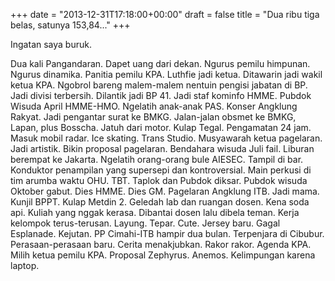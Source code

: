 +++
date = "2013-12-31T17:18:00+00:00"
draft = false
title = "Dua ribu tiga belas, satunya 153,84..."
+++
<p>Ingatan saya buruk.</p>
<p>Dua kali Pangandaran. Dapet uang dari dekan. Ngurus pemilu himpunan. Ngurus dinamika. Panitia pemilu KPA. Luthfie jadi ketua. Ditawarin jadi wakil ketua KPA. Ngobrol bareng malem-malem nentuin pengisi jabatan di BP. Jadi divisi terbersih. Dilantik jadi BP 41. Jadi staf kominfo HMME. Pubdok Wisuda April HMME-HMO. Ngelatih anak-anak PAS. Konser Angklung Rakyat. Jadi pengantar surat ke BMKG. Jalan-jalan obsmet ke BMKG, Lapan, plus Bosscha. Jatuh dari motor. Kulap Tegal. Pengamatan 24 jam. Masuk mobil radar. Ice skating. Trans Studio. Musyawarah ketua pagelaran. Jadi artistik. Bikin proposal pagelaran. Bendahara wisuda Juli fail. Liburan berempat ke Jakarta. Ngelatih orang-orang bule AIESEC. Tampil di bar. Konduktor penampilan yang supersepi dan kontroversial. Main perkusi di tim arumba waktu OHU. TBT. Taplok dan Pubdok diksar. Pubdok wisuda Oktober gabut. Dies HMME. Dies GM. Pagelaran Angklung ITB. Jadi mama. Kunjil BPPT. Kulap Metdin 2. Geledah lab dan ruangan dosen. Kena soda api. Kuliah yang nggak kerasa. Dibantai dosen lalu dibela teman. Kerja kelompok terus-terusan. Layung. Tepar. Cute. Jersey baru. Gagal Esplanade. Kejutan. PP Cimahi-ITB hampir dua bulan. Terpenjara di Cibubur. Perasaan-perasaan baru. Cerita menakjubkan. Rakor rakor. Agenda KPA. Milih ketua pemilu KPA. Proposal Zephyrus. Anemos. Kelimpungan karena laptop.</p>